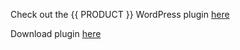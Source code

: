Check out the {{ PRODUCT }} WordPress plugin [here](https://github.com/Edgio/EdgioWordPress)

Download  plugin [here](/archive/github/edgio/edgiowordpress/wp-content/plugins/edgio)

